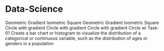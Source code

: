 # Data-Science
 Geometric Gradient Isometric Square Geometric Gradient Isometric Square Circle with gradient Circle with gradient Circle with gradient Circle wi Task-01  Create a bar chart or histogram to visualize the distribution of a categorical or continuous variable, such as the distribution of ages or genders in a population
